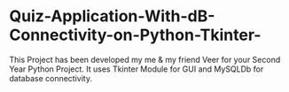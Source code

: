 # Quiz-Application-With-dB-Connectivity-on-Python-Tkinter-
This Project has been developed my me &amp; my friend Veer for your Second Year Python Project. It uses Tkinter Module for GUI and MySQLDb for database connectivity.
